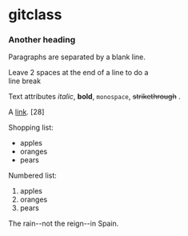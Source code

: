 # gitclass
### Another heading
 
Paragraphs are separated
by a blank line.

Leave 2 spaces at the end of a line to do a  
line break

Text attributes *italic*, **bold**, 
`monospace`, ~~strikethrough~~ .

A [link](http://example.com).
[28]

Shopping list:

  * apples
  * oranges
  * pears

Numbered list:

  1. apples
  2. oranges
  3. pears

The rain--not the reign--in
Spain.
